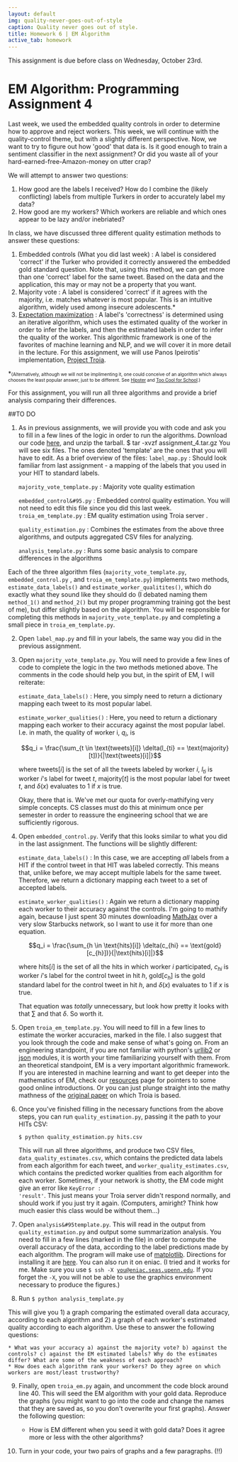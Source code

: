 ```yaml
---
layout: default
img: quality-never-goes-out-of-style
caption: Quality never goes out of style.
title: Homework 6 | EM Algorithm
active_tab: homework
---
```



<div class="alert alert-info">
  This assignment is due before class on Wednesday, October 23rd.
</div>


EM Algorithm<span class="text-muted">: Programming Assignment 4</span> 
=============================================================
Last week, we used the embedded quality controls in order to determine how to approve and reject workers. This week, we will continue with the quality-control theme, but with a slightly different perspective. Now, we want to try to figure out how 'good' that data is. Is it good enough to train a sentiment classifier in the next assignment? Or did you waste all of your hard-earned-free-Amazon-money on utter crap? 

We will attempt to answer two questions:

1. How good are the labels I received? How do I combine the (likely conflicting) labels from multiple Turkers in order to accurately label my data?
2. How good are my workers? Which workers are reliable and which ones appear to be lazy and/or inebriated?

In class, we have discussed three different quality estimation methods to answer these questions:

1. Embedded controls (What you did last week) : A label is considered 'correct' if the Turker who provided it correctly answered the embedded gold standard question. Note that, using this method, we can get more than one 'correct' label for the same tweet. Based on the data and the application, this may or may not be a property that you want.
2. Majority vote : A label is considered 'correct' if it agrees with the majority, i.e. matches whatever is most popular. This is an intuitive algorithm, widely used among insecure adolescents.* 
3. [Expectation maximization](http://en.wikipedia.org/wiki/Expectation%E2%80%93maximization_algorithm) : A label's 'correctness' is determined using an iterative algorithm, which uses the estimated quality of the worker in order to infer the labels, and then the estimated labels in order to infer the quality of the worker. This algorithmic framework is one of the favorites of machine learning and NLP, and we will cover it in more detail in the lecture. For this assignment, we will use Panos Ipeirotis' implementation, [Project Troia](http://project-troia.com/).

*<font size="1px">(Alternatively, although we will not be implimenting it, one could conceive of an algorithm which always chooses the least popular answer, just to be different. See [Hipster](http://www.urbandictionary.com/define.php?term=hipster) and [Too Cool for School](http://www.urbandictionary.com/define.php?term=Too%20Cool%20for%20School&defid=4468945).)</font>

For this assignment, you will run all three algorithms and provide a brief analysis comparing their differences.

##TO DO

1. As in previous assignments, we will provide you with code and ask you to fill in a few lines of the logic in order to run the algorithms. Download our code <a href="downloads/assignment_4.tar.gz">here</a>, and unzip the tarball. 
	$ tar -xvzf assignment_4.tar.gz
    You will see six files. The ones denoted 'template' are the ones that you will have to edit. As a brief overview of the files:
    <code>label&#95;map.py</code> : Should look familiar from last assignment - a mapping of the labels that you used in your HIT to standard labels.

    <code>majority&#95;vote&#95;template.py</code> : Majority vote quality estimation
    
    <code>embedded&#95;control&#95.py</code> : Embedded control quality estimation. You will not need to edit this file since you did this last week.
    <code>troia&#95;em&#95;template.py</code> : EM quality estimation using Troia server .
    
    <code>quality&#95;estimation.py</code> : Combines the estimates from the above three algorithms, and outputs aggregated CSV files for analyzing.

    <code>analysis&#95;template.py</code> : Runs some basic analysis to compare differences in the algorithms
	
Each of the three algorithm files (<code>majority&#95;vote&#95;template.py</code>, <code>embedded&#95;control.py</code> , and <code>troia&#95;em&#95;template.py</code>) implements two methods, <code>estimate&#95;data&#95;labels()</code> and <code>estimate&#95;worker&#95;qualitites()</code>, which do exactly what they sound like they should do (I debated naming them <code>method&#95;1()</code> and <code>method&#95;2()</code> but my proper programming training got the best of me), but differ slightly based on the algorithm. You will be responsible for completing this methods in <code>majority&#95;vote&#95;template.py</code> and completing a small piece in <code>troia&#95;em&#95;template.py</code>. 

2. Open <code>label&#95;map.py</code> and fill in your labels, the same way you did in the previous assignment.

3. Open <code>majority&#95;vote&#95;template.py</code>. You will need to provide a few lines of code to complete the logic in the two methods metioned above. The comments in the code should help you but, in the spirit of EM, I will reiterate:

    <code>estimate&#95;data&#95;labels()</code> : Here, you simply need to return a dictionary mapping each tweet to its most popular label.

    <code>estimate&#95;worker&#95;qualities()</code> : Here, you need to return a dictionary mapping each worker to their accuracy against the most popular label. I.e. in math, the quality of worker i, $q_i$, is 
	
    $$q_i = \frac{\sum_{t \in \text{tweets}[i]} \delta(l_{ti} == \text{majority}[t])}{|\text{tweets}[i]|}$$

    where tweets$[i]$ is the set of all the tweets labeled by worker $i$, $l_{ti}$ is worker $i$'s label for tweet $t$, majority$[t]$ is the most popular label for tweet $t$, and $\delta(x)$ evaluates to 1 if $x$ is true. 

	Okay, there that is. We've met our quota for overly-mathifying very simple concepts. CS classes must do this at minimum once per semester in order to reassure the engineering school that we are sufficiently rigorous.

4. Open <code>embedded&#95;control.py</code>. Verify that this looks similar to what you did in the last assignment. The functions will be slightly different:

    <code>estimate&#95;data&#95;labels()</code> : In this case, we are accepting <i>all</i> labels from a HIT if the control tweet in that HIT was labeled correctly. This means that, unlike before, we may accept multiple labels for the same tweet. Therefore, we return a dictionary mapping each tweet to a set of accepted labels.

    <code>estimate&#95;worker&#95;qualities()</code> : Again we return a dictionary mapping each worker to their accuracy against the controls. I'm going to mathify again, because I just spent 30 minutes downloading <a href="http://www.mathjax.org/">MathJax</a> over a very slow Starbucks network, so I want to use it for more than one equation. 

	$$q_i = \frac{\sum_{h \in \text{hits}[i]} \delta(c_{hi} == \text{gold}[c_{h}])}{|\text{hits}[i]|}$$

	where hits$[i]$ is the set of all the hits in which worker $i$ participated, $c_{hi}$ is worker $i$'s label for the control tweet in hit $h$, gold$[c_h]$ is the gold standard label for the control tweet in hit $h$, and $\delta(x)$ evaluates to 1 if $x$ is true. 

	That equation was <i>totally</i> unnecessary, but look how pretty it looks with that $\sum$ and that $\delta$. So worth it.

5. Open <code>troia&#95;em&#95;template.py</code>. You will need to fill in a few lines to estimate the worker accuracies, marked in the file. I also suggest that you look through the code and make sense of what's going on. From an engineering standpoint, if you are not familiar with python's <a href="http://docs.python.org/2/library/urllib2.html">urllib2</a> or <a href="http://docs.python.org/2/library/json.html">json</a> modules, it is worth your time familiarizing yourself with them. From an theoretical standpoint, EM is a very important algorithmic framework. If you are interested in machine learning and want to get deeper into the mathematics of EM, check our <a href="../resources.html">resources</a> page for pointers to some good online introductions. Or you can just plunge straight into the mathy mathness of the <a href="../readings/downloads/ml/EM.pdf">original paper</a> on which Troia is based.

6. Once you've finished filling in the necessary functions from the above steps, you can run <code>quality&#95;estimation.py</code>, passing it the path to your HITs CSV:


     <code>$ python quality&#95;estimation.py hits.csv</code>

     This will run all three algorithms, and produce two CSV files, <code>data&#95;quality&#95;estimates.csv</code>, which contains the predicted data labels from each algorithm for each tweet, and  <code>worker&#95;quality&#95;estimates.csv</code>, which contains the predicted worker qualities from each algorithm for each worker. Sometimes, if your network is shotty, the EM code might give an error like <code>KeyError : 'result'</code>. This just means your Troia server didn't respond normally, and should work if you just try it again. (Computers, amiright? Think how much easier this class would be without them...)

7. Open <code>analysis&#95template.py</code>. This will read in the output from <code>quality&#95;estimation.py</code> and output some summarization analysis. You need to fill in a few lines (marked in the file) in order to compute the overall accuracy of the data, according to the label predictions made by each algorithm. The program will make use of <a href="http://matplotlib.org/">matplotlib</a>. Directions for installing it are <a href="http://matplotlib.org/users/installing.html">here</a>. You can also run it on eniac. (I tried and it works for me. Make sure you use <code>$ ssh -X you@eniac.seas.upenn.edu</code>. If you forget the <code>-X</code>, you will not be able to use the graphics environment necessary to produce the figures.)

8. Run 
    <code>$ python analysis&#95;template.py</code>

This will give you 1) a graph comparing the estimated overall data accuracy, according to each algorithm and 2) a graph of each worker's estimated quality according to each algorithm. Use these to answer the following questions:
	
	* What was your accuracy a) against the majority vote? b) against the controls? c) against the EM estimated labels? Why do the estimates differ? What are some of the weakness of each approach?
	* How does each algorithm rank your workers? Do they agree on which workers are most/least trustworthy? 
	
9. Finally, open <code>troia&#95;em.py</code> again, and uncomment the code block around line 40. This will seed the EM algorithm with your gold data. Reproduce the graphs (you might want to go into the code and change the names that they are saved as, so you don't overwrite your first graphs). Answer the following question:

	* How is EM different when you seed it with gold data? Does it agree more or less with the other algorithms?

10. Turn in your code, your two pairs of graphs and a few paragraphs. (!!)
